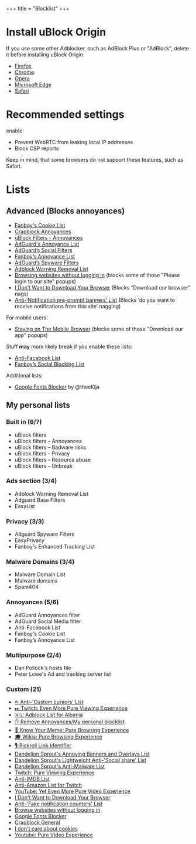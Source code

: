 +++
title = "Blocklist"
+++

# Install uBlock Origin

If you use some other Adblocker, such as AdBlock Plus or "AdBlock", delete it before installing uBlock Origin.

*   [Firefox](https://addons.mozilla.org/en-US/firefox/addon/ublock-origin/)
*   [Chrome](https://chrome.google.com/webstore/detail/ublock-origin/cjpalhdlnbpafiamejdnhcphjbkeiagm)
*   [Opera](https://addons.opera.com/en/extensions/details/ublock/)
*   [Microsoft Edge](https://www.microsoft.com/en-us/p/ublock-origin/9nblggh444l4?activetab=pivot%3Aoverviewtab)
*   [Safari](https://safari-extensions.apple.com/details/?id=com.el1t.uBlock-3NU33NW2M3)

# Recommended settings

enable:

*   Prevent WebRTC from leaking local IP addresses
*   Block CSP reports

Keep in mind, that some browsers do not support these features, such as Safari.

# Lists

## Advanced (Blocks annoyances)

*   [Fanboy's Cookie List](https://subscribe.adblockplus.org/?location=https://secure.fanboy.co.nz/fanboy-cookiemonster.txt&title=Fanboy's%20Cookie%20List)
*   [Crapblock Annoyances](https://subscribe.adblockplus.org/?location=https://crapblock.theel0ja.info/crapblock-annoyances.txt?src=uborec-advanced&title=CrapBlock%20Annoyances&requiresLocation=https://crapblock.theel0ja.info/crapblock-annoyances.txt?src=uborec-advanced)
*   [uBlock Filters - Annoyances](https://subscribe.adblockplus.org/?location=https://raw.githubusercontent.com/uBlockOrigin/uAssets/master/filters/annoyances.txt&title=uBlock%20filters%20–%20Annoyances)
*   [AdGuard's Annoyance List](https://subscribe.adblockplus.org/?location=https://filters.adtidy.org/extension/ublock/filters/14.txt&title=AdGuard's%20Annoyance%20List)
*   [AdGuard’s Social Filters](https://subscribe.adblockplus.org/?location=https://filters.adtidy.org/extension/ublock/filters/4.txt&title=AdGuard%27s%20Social%20Filters)
*   [Fanboy’s Annoyance List](https://subscribe.adblockplus.org/?location=https://fanboy.co.nz/fanboy-annoyance.txt&title=Fanboy’s%20Annoyance%20List)
*   [AdGuard’s Spyware Filters](https://subscribe.adblockplus.org/?location=https://filters.adtidy.org/extension/ublock/filters/3.txt&title=Adguard%20Spyware%20Filters)
*   [Adblock Warning Removal List](https://subscribe.adblockplus.org/?location=https://easylist-downloads.adblockplus.org/antiadblockfilters.txt&title=Adblock%20Warning%20Removal%20List)
*   [Browsing websites without logging in](https://subscribe.adblockplus.org/?location=https://raw.githubusercontent.com/DandelionSprout/adfilt/master/BrowseWebsitesWithoutLoggingIn.txt&title=Browse%20websites%20without%20logging%20in) (blocks some of those "Please login to our site" popups)
*   [I Don’t Want to Download Your Browser](https://subscribe.adblockplus.org/?location=https://raw.githubusercontent.com/DandelionSprout/adfilt/master/I%20Don%27t%20Want%20to%20Download%20Your%20Browser.txt&title=I%20Don%27t%20Want%20to%20Download%20Your%20Browser) (Blocks “Download our browser” nags)
*   [Anti-‘Notification pre-prompt banners’ List](https://subscribe.adblockplus.org/?location=https://raw.githubusercontent.com/DandelionSprout/adfilt/master/Anti-%27Notification%20pre-prompt%20banners%27%20List.txt&title=Anti-%27Notification%20pre-prompt%20banners%27%20List) (Blocks ‘do you want to receive notifications from this site’ nagging)

For mobile users:

*   [Staying on The Mobile Browser](https://subscribe.adblockplus.org/?location=https%3A%2F%2Fraw.githubusercontent.com%2FDandelionSprout%2Fadfilt%2Fmaster%2Fstayingonbrowser%2FStaying%2520On%2520The%2520Phone%2520Browser&title=Staying%20On%20The%20Phone%20Browser) (blocks some of those "Download our app" popups)

Stuff **may** more likely break if you enable these lists:

*   [Anti-Facebook List](https://subscribe.adblockplus.org/?location=https://fanboy.co.nz/fanboy-antifacebook.txt&title=Anti-Facebook%20List)
*   [Fanboy’s Social Blocking List](https://subscribe.adblockplus.org/?location=https://fanboy.co.nz/fanboy-social.txt&title=Anti-Facebook%20List)

Additional lists:

*   [Google Fonts Blocker](https://subscribe.adblockplus.org/?location=https://raw.githubusercontent.com/theel0ja/CrapBlock/master/block-googlefonts.txt&title=Google%20Fonts%20Blocker) by @theel0ja

## My personal lists

### Built in (6/7)

*   uBlock filters
*   uBlock filters – Annoyances
*   uBlock filters – Badware risks
*   uBlock filters – Privacy
*   uBlock filters – Resource abuse
*   uBlock filters – Unbreak

### Ads section (3/4)

*   Adblock Warning Removal List
*   Adguard Base Filters
*   EasyList

### Privacy (3/3)

*   Adguard Spyware Filters
*   EasyPrivacy
*   Fanboy's Enhanced Tracking List

### Malware Domains (3/4)

*   Malware Domain List
*   Malware domains
*   Spam404

### Annoyances (5/6)

*   AdGuard Annoyances filter
*   AdGuard Social Media filter
*   Anti-Facebook List
*   Fanboy's Cookie List
*   Fanboy’s Annoyance List

### Multipurpose (2/4)

*   Dan Pollock's hosts file
*   Peter Lowe's Ad and tracking server list

### Custom (21)

*   [↖ Anti-'Custom cursors' List](https://subscribe.adblockplus.org/?location=https://raw.githubusercontent.com/DandelionSprout/adfilt/master/Anti-'Custom%2520cursors'%2520List.txt&title=Anti-Custom%20Cursors%20List)
*   [⏭ Twitch: Even More Pure Viewing Experience](https://subscribe.adblockplus.org/?location=https://raw.githubusercontent.com/DandelionSprout/adfilt/master/TwitchEvenMorePureViewingExperience.txt&title=Twitch:%20Even%20More%20Pure%20Viewing%20Experience)
*   [🇦🇱 Adblock List for Albania](https://subscribe.adblockplus.org/?location=https://raw.githubusercontent.com/AnXh3L0/blocklist/master/albanian-easylist-addition/Albania.txt&title=Albanian%20Blocklist)
*   [✋ Remove Annoyances/My personal blocklist](https://subscribe.adblockplus.org/?location=https://raw.githubusercontent.com/AnXh3L0/blocklist/master/personal.txt&title=Remove%20Annoyances)
*   [🍿 Know Your Meme: Pure Browsing Experience](https://subscribe.adblockplus.org/?location=https://raw.githubusercontent.com/DandelionSprout/adfilt/master/KnowYourMemePureBrowsingExperience.txt&title=Know%20Your%20Meme:%20Pure%20Browsing%20Experience)
*   [🎓 Wikia: Pure Browsing Experience](https://subscribe.adblockplus.org/?location=https://raw.githubusercontent.com/DandelionSprout/adfilt/master/WikiaPureBrowsingExperience.txt&title=Wikia:%20Pure%20Browsing%20Experience)
*   [🎙 Rickroll Link Identifier](https://subscribe.adblockplus.org/?location=https://raw.githubusercontent.com/DandelionSprout/adfilt/master/RickrollLinkIdentifier.txt&title=Rickroll%20Link%20Identifier)
*   [Dandelion Sprout's Annoying Banners and Overlays List](https://subscribe.adblockplus.org/?location=https://raw.githubusercontent.com/DandelionSprout/adfilt/master/AnnoyingBannersAndOverlays.txt&title=Dandelion%20Sprout's%20Annoying%20Banners%20and%20Overlays%20List)
*   [Dandelion Sprout's Lightweight Anti-'Social share' List](https://subscribe.adblockplus.org/?location=https://raw.githubusercontent.com/DandelionSprout/adfilt/master/SocialShareList.txt&title=Dandelion%20Sprout's%20Lightweight%20Anti-'Social%20share'%20List)
*   [Dandelion Sprout's Anti-Malware List​](https://subscribe.adblockplus.org/?location=https://raw.githubusercontent.com/DandelionSprout/adfilt/master/Dandelion%2520Sprout's%2520Anti-Malware%2520List.txt&title=Dandelion%20Sprout's%20Anti-Malware%20List​)
*   [Twitch: Pure Viewing Experience](https://subscribe.adblockplus.org/?location=https://raw.githubusercontent.com/DandelionSprout/adfilt/master/TwitchPureViewingExperience.txt&title=Twitch:%20Pure%20Viewing%20Experience)
*   [Anti-IMDB List](https://subscribe.adblockplus.org/?location=https://raw.githubusercontent.com/DandelionSprout/adfilt/master/Anti-IMDB%20List.txt&title=Anti-IMDB%20List)
*   [Anti-Amazon List for Twitch​](https://subscribe.adblockplus.org/?location=https://raw.githubusercontent.com/DandelionSprout/adfilt/master/AntiAmazonListForTwitch.txt&title=Anti-Amazon%20List%20for%20Twitch​)
*   [YouTube: Yet Even More Pure Video Experience](https://subscribe.adblockplus.org/?location=https://raw.githubusercontent.com/DandelionSprout/adfilt/master/YouTubeYetEvenMorePureVideoExperience.txt&title=YouTube:%20Yet%20Even%20More%20Pure%20Video%20Experience)
*   [I Don't Want to Download Your Browser](https://subscribe.adblockplus.org/?location=https://raw.githubusercontent.com/DandelionSprout/adfilt/master/I%20Don't%20Want%20to%20Download%20Your%20Browser.txt&title=I%20Don't%20Want%20to%20Download%20Your%20Browser)
*   [Anti-'Fake notification counters' List​](https://subscribe.adblockplus.org/?location=https://raw.githubusercontent.com/DandelionSprout/adfilt/master/Android%2520Scum%2520Class%2520%25E2%2580%2594%2520Fake%2520notification%2520counters.txt)
*   [Browse websites without logging in](https://subscribe.adblockplus.org/?location=https://raw.githubusercontent.com/DandelionSprout/adfilt/master/BrowseWebsitesWithoutLoggingIn.txt&title=Browse%20websites%20without%20logging%20in)
*   [Google Fonts Blocker](https://subscribe.adblockplus.org/?location=https://raw.githubusercontent.com/theel0ja/CrapBlock/master/block-googlefonts.txt&title=Google%20Fonts%20Blocker)
*   [Crapblock General](https://subscribe.adblockplus.org/?location=https://raw.githubusercontent.com/theel0ja/CrapBlock/master/crapblock-annoyances.txt&title=Crapblock%20General)
*   [I don't care about cookies](https://subscribe.adblockplus.org/?location=https://www.i-dont-care-about-cookies.eu/abp/&title=I%20don't%20care%20about%20cookies)
*   [Youtube: Pure Video Experience](https://subscribe.adblockplus.org/?location=https://easylist-downloads.adblockplus.org/yt_annoyances_full.txt&title=Youtube:%20Pure%20Video%20Experience)